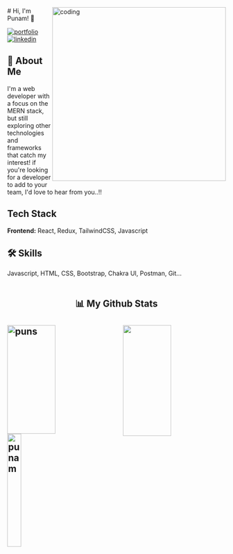 <img align="right" alt="coding" width="400" src="https://miro.medium.com/max/1050/1*qdAW1TjCN57h1lbuuzvchg.gif">
# Hi, I'm Punam! 👋


<!-- [![portfolio](https://img.shields.io/badge/my_portfolio-000?style=for-the-badge&logo=ko-fi&logoColor=white)](https://katherinempeterson.com/) -->
[![portfolio](https://img.shields.io/badge/my_portfolio-000?style=for-the-badge&logo=ko-fi&logoColor=white)](https://incandescent-cannoli-b490b1.netlify.app/)
[![linkedin](https://img.shields.io/badge/linkedin-0A66C2?style=for-the-badge&logo=linkedin&logoColor=white)](https://www.linkedin.com/in/punam-jagtap-090839232/)


## 🚀 About Me
I'm a web developer with a focus on the MERN stack,
 but still exploring other technologies and frameworks that catch my interest! if you're looking for a developer to add to your team, I'd love to hear from you..!!
## Tech Stack
**Frontend:** React, Redux, TailwindCSS, Javascript

## 🛠 Skills
Javascript, HTML, CSS, Bootstrap, Chakra UI, Postman, Git...
<br><br>
<h2 align="center">📊 My Github Stats<h2>
<div>
  <img align="left" src="https://github-readme-streak-stats.herokuapp.com/?user=punam102&theme=radical" alt="puns" height="250px" width="47%" />
  <img align="right" src="https://github-readme-stats.vercel.app/api?username=punam102&show_icons=true&theme=radical" height="255px" width="47%"/>
<div>
  </br>
  
<div>
  <img align="left" src="https://github-readme-stats.vercel.app/api/top-langs/?username=punam102&theme=radical&langs_count=8" alt="punam" height="260px" width="25%" />
<!--   <img align="right" src="https://activity-graph.herokuapp.com/graph?username=punam102&theme=gruvbox&hide_border=true&area=true" height="255px" width="70%"/> -->
<div>
